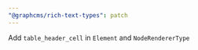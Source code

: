 ```yaml
---
"@graphcms/rich-text-types": patch
---
```


Add `table_header_cell` in `Element` and `NodeRendererType`
